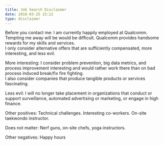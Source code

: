 ```yaml
---
title: Job Search Disclaimer
date: 2018-03-25 15:22
type: disclaimer
---
```

Before you contact me:  I am currently happily employed at Qualcomm.  
Tempting me away will be would be difficult.  Qualcomm provides handsome rewards for my skills and services.  
I only consider alternative offers that are sufficiently compensated, more interesting, and less evil.

More interesting:  I consider problem prevention, big data metrics, and process improvement interesting and would rather work there than on bad process induced break/fix fire fighting.  
I also consider companies that produce tangible products or services fascinating.

Less evil:  I will no longer take placement in organizations that conduct or support surveillance, automated advertising or marketing, or engage in high finance.

Other positives:  Technical challenges.  Interesting co-workers.  On-site taekwondo instructor.

Does not matter:  Nerf guns, on-site chefs, yoga instructors.

Other negatives:  Happy hours
